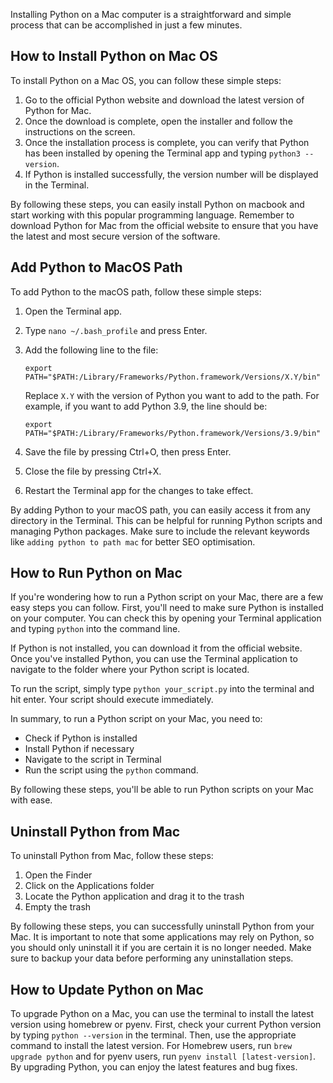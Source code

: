 Installing Python on a Mac computer is a straightforward and simple process that can be accomplished in just a few minutes. 
  
## How to Install Python on Mac OS  

To install Python on a Mac OS, you can follow these simple steps:

1. Go to the official Python website and download the latest version of Python for Mac.
2. Once the download is complete, open the installer and follow the instructions on the screen.
3. Once the installation process is complete, you can verify that Python has been installed by opening the Terminal app and typing `python3 --version`.
4. If Python is installed successfully, the version number will be displayed in the Terminal.

By following these steps, you can easily install Python on macbook and start working with this popular programming language. Remember to download Python for Mac from the official website to ensure that you have the latest and most secure version of the software.  
  
## Add Python to MacOS Path   

To add Python to the macOS path, follow these simple steps:

1. Open the Terminal app.
2. Type `nano ~/.bash_profile` and press Enter.
3. Add the following line to the file:

   ```shell
   export PATH="$PATH:/Library/Frameworks/Python.framework/Versions/X.Y/bin"
   ```

   Replace `X.Y` with the version of Python you want to add to the path. For example, if you want to add Python 3.9, the line should be:

   ```shell
   export PATH="$PATH:/Library/Frameworks/Python.framework/Versions/3.9/bin"
   ```

4. Save the file by pressing Ctrl+O, then press Enter.
5. Close the file by pressing Ctrl+X.
6. Restart the Terminal app for the changes to take effect.

By adding Python to your macOS path, you can easily access it from any directory in the Terminal. This can be helpful for running Python scripts and managing Python packages. Make sure to include the relevant keywords like `adding python to path mac` for better SEO optimisation.  
  
## How to Run Python on Mac  

If you're wondering how to run a Python script on your Mac, there are a few easy steps you can follow. First, you'll need to make sure Python is installed on your computer. You can check this by opening your Terminal application and typing `python` into the command line. 

If Python is not installed, you can download it from the official website. Once you've installed Python, you can use the Terminal application to navigate to the folder where your Python script is located. 

To run the script, simply type `python your_script.py` into the terminal and hit enter. Your script should execute immediately. 

In summary, to run a Python script on your Mac, you need to:
- Check if Python is installed
- Install Python if necessary
- Navigate to the script in Terminal
- Run the script using the `python` command. 

By following these steps, you'll be able to run Python scripts on your Mac with ease.  
  
## Uninstall Python from Mac  

To uninstall Python from Mac, follow these steps:
1. Open the Finder
2. Click on the Applications folder
3. Locate the Python application and drag it to the trash
4. Empty the trash

By following these steps, you can successfully uninstall Python from your Mac. It is important to note that some applications may rely on Python, so you should only uninstall it if you are certain it is no longer needed. Make sure to backup your data before performing any uninstallation steps.
  
## How to Update Python on Mac  

To upgrade Python on a Mac, you can use the terminal to install the latest version using homebrew or pyenv. First, check your current Python version by typing `python --version` in the terminal. Then, use the appropriate command to install the latest version. For Homebrew users, run `brew upgrade python` and for pyenv users, run `pyenv install [latest-version]`. By upgrading Python, you can enjoy the latest features and bug fixes.  
